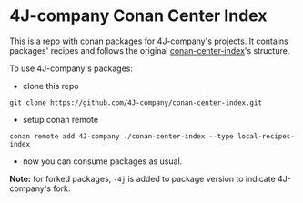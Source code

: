 # 4J-company Conan Center Index

This is a repo with conan packages for 4J-company's projects. It contains packages' recipes and follows the original [conan-center-index](https://github.com/conan-io/conan-center-index)'s structure.

To use 4J-company's packages:
- clone this repo
```
git clone https://github.com/4J-company/conan-center-index.git
```
- setup conan remote
```
conan remote add 4J-company ./conan-center-index --type local-recipes-index
```
- now you can consume packages as usual.

**Note:** for forked packages, `-4j` is added to package version to indicate 4J-company's fork.
